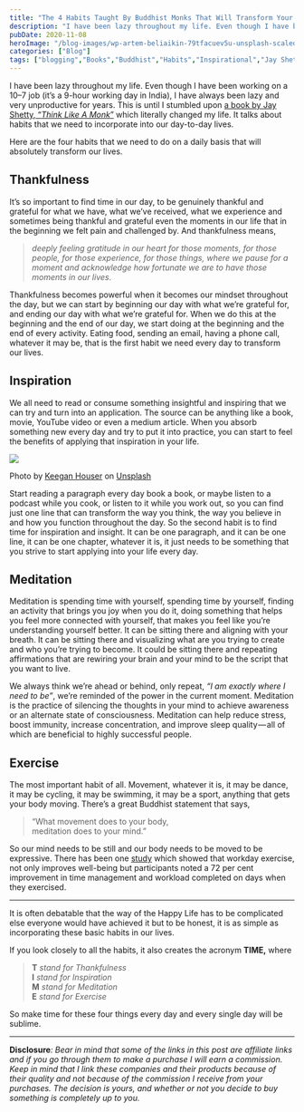 ```yaml
---
title: "The 4 Habits Taught By Buddhist Monks That Will Transform Your Life Forever"
description: "I have been lazy throughout my life. Even though I have been working on a 10–7 job (it&#8217;s a 9-hour working day in India), I have always been lazy and very unproductive for years. This is until I stumbled upon a book by Jay Shetty, “Think Like A Monk” which literally changed my life. It [&hellip;]"
pubDate: 2020-11-08
heroImage: "/blog-images/wp-artem-beliaikin-79tfacuev5u-unsplash-scaled.jpg"
categories: ["Blog"]
tags: ["blogging","Books","Buddhist","Habits","Inspirational","Jay Shetty","Life","Life Lessons","Monks","Motivation","Self","Self Improvement"]
---
```


I have been lazy throughout my life. Even though I have been working on a 10–7 job (it’s a 9-hour working day in India), I have always been lazy and very unproductive for years. This is until I stumbled upon [a book by Jay Shetty, “_Think Like A Monk_”](https://amzn.to/3sqV0Y8) which literally changed my life. It talks about habits that we need to incorporate into our day-to-day lives.

Here are the four habits that we need to do on a daily basis that will absolutely transform our lives. 

## Thankfulness

It’s so important to find time in our day, to be genuinely thankful and grateful for what we have, what we’ve received, what we experience and sometimes being thankful and grateful even the moments in our life that in the beginning we felt pain and challenged by. And thankfulness means,

> _deeply feeling gratitude in our heart for those moments, for those people, for those experience, for those things, where we pause for a moment and acknowledge how fortunate we are to have those moments in our lives._

Thankfulness becomes powerful when it becomes our mindset throughout the day, but we can start by beginning our day with what we’re grateful for, and ending our day with what we’re grateful for. When we do this at the beginning and the end of our day, we start doing at the beginning and the end of every activity. Eating food, sending an email, having a phone call, whatever it may be, that is the first habit we need every day to transform our lives.

## Inspiration

We all need to read or consume something insightful and inspiring that we can try and turn into an application. The source can be anything like a book, movie, YouTube video or even a medium article. When you absorb something new every day and try to put it into practice, you can start to feel the benefits of applying that inspiration in your life. 

![](https://thedeveloperstory.com/wp-content/uploads/2021/08/keegan-houser-Q_t4SCN8c4-unsplash-1024x680.jpg)

Photo by [Keegan Houser](https://unsplash.com/@khouser01?utm_source=unsplash&utm_medium=referral&utm_content=creditCopyText) on [Unsplash](https://unsplash.com/s/photos/meditation?utm_source=unsplash&utm_medium=referral&utm_content=creditCopyText)

Start reading a paragraph every day book a book, or maybe listen to a podcast while you cook, or listen to it while you work out, so you can find just one line that can transform the way you think, the way you believe in and how you function throughout the day. So the second habit is to find time for inspiration and insight. It can be one paragraph, and it can be one line, it can be one chapter, whatever it is, it just needs to be something that you strive to start applying into your life every day.

## Meditation

Meditation is spending time with yourself, spending time by yourself, finding an activity that brings you joy when you do it, doing something that helps you feel more connected with yourself, that makes you feel like you’re understanding yourself better. It can be sitting there and aligning with your breath. It can be sitting there and visualizing what are you trying to create and who you’re trying to become. It could be sitting there and repeating affirmations that are rewiring your brain and your mind to be the script that you want to live. 

We always think we’re ahead or behind, only repeat, _“I am exactly where I need to be”_, we’re reminded of the power in the current moment. Meditation is the practice of silencing the thoughts in your mind to achieve awareness or an alternate state of consciousness. Meditation can help reduce stress, boost immunity, increase concentration, and improve sleep quality — all of which are beneficial to highly successful people.

## Exercise

The most important habit of all. Movement, whatever it is, it may be dance, it may be cycling, it may be swimming, it may be a sport, anything that gets your body moving. There’s a great Buddhist statement that says,

> “What movement does to your body,   
> meditation does to your mind.”

So our mind needs to be still and our body needs to be moved to be expressive. There has been one [study](https://www.emeraldinsight.com/doi/abs/10.1108/17538350810926534) which showed that workday exercise, not only improves well-being but participants noted a 72 per cent improvement in time management and workload completed on days when they exercised.

* * *

It is often debatable that the way of the Happy Life has to be complicated else everyone would have achieved it but to be honest, it is as simple as incorporating these basic habits in our lives.

If you look closely to all the habits, it also creates the acronym **TIME,** where

> **T** _stand for Thankfulness_  
> **I** _stand for Inspiration_  
> **M** _stand for Meditation_  
> **E** _stand for Exercise_

So make time for these four things every day and every single day will be sublime.

* * *

**Disclosure**_: Bear in mind that some of the links in this post are affiliate links and if you go through them to make a purchase I will earn a commission. Keep in mind that I link these companies and their products because of their quality and not because of the commission I receive from your purchases. The decision is yours, and whether or not you decide to buy something is completely up to you._
